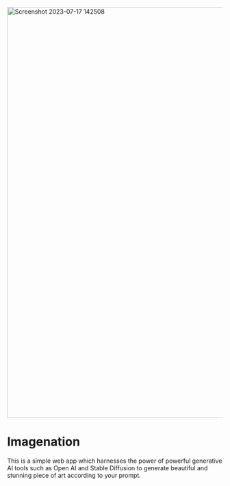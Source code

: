 
<img width="960" alt="Screenshot 2023-07-17 142508" src="https://github.com/rishuraj1/myGPT/assets/47839626/9586f921-6fae-4315-99bd-aaf117573b45">



# Imagenation
This is a simple web app which harnesses the power of powerful generative AI tools such as Open AI and Stable Diffusion to generate beautiful and stunning piece of art according to your prompt.
